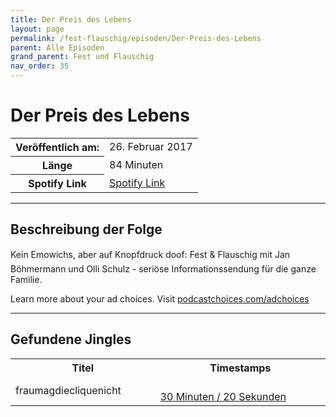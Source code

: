 ```yaml
---
title: Der Preis des Lebens
layout: page
permalink: /fest-flauschig/episoden/Der-Preis-des-Lebens
parent: Alle Episoden
grand_parent: Fest und Flauschig
nav_order: 35
---
```


# Der Preis des Lebens
<table class="resp-table dcf-table dcf-table-responsive dcf-table-bordered dcf-table-striped dcf-w-100%">
                    <tbody>
                        <tr>
                            <th scope="row">Veröffentlich am:</th>
                            <td data-label="Veröffentlich am:">26. Februar 2017</td>
                        </tr>
                        <tr>
                            <th scope="row">Länge </th>
                            <td data-label="Länge ">84 Minuten</td>
                        </tr><tr>
                                <th scope="row">Spotify Link</th>
                                <td data-label="Spotify Link"><a href="https://open.spotify.com/episode/4Zn4TzTiXcMYYvlIACB9B7">Spotify Link</a></td>
                            </tr></tbody>
                </table>

***

## Beschreibung der Folge

<div>
Kein Emowichs, aber auf Knopfdruck doof: Fest &amp; Flauschig mit Jan Böhmermann und Olli Schulz - seriöse Informationssendung für die ganze Familie. <br> <p> </p><p>Learn more about your ad choices. Visit <a href="https://podcastchoices.com/adchoices">podcastchoices.com/adchoices</a></p>  
</div>

***

## Gefundene Jingles

<table style="display: table;">
                                    <tr>
                                        <th class="tableColumnTitle">Titel</th>
                                        <th class="tableColumnTimestamps">Timestamps</th>
                                    </tr>
                                    <tr>
                                <td markdown="span"  class="tableColumnTitle">fraumagdiecliquenicht</td>
                                <td markdown="span" class="tableColumnTimestamps">
                                <br>
                                <a href="https://open.spotify.com/episode/4Zn4TzTiXcMYYvlIACB9B7?t=1820">
                                30 Minuten / 20 Sekunden</a>
                                </td></tr></table>